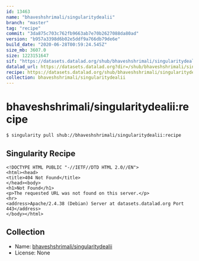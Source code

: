 ```yaml
---
id: 13463
name: "bhaveshshrimali/singularitydealii"
branch: "master"
tag: "recipe"
commit: "3da875c703c762fb9663ab7e70b2627088da80ad"
version: "b957a3398d6b02e5ddf9a766db79de6e"
build_date: "2020-06-28T00:59:24.545Z"
size_mb: 3607.0
size: 1223151647
sif: "https://datasets.datalad.org/shub/bhaveshshrimali/singularitydealii/recipe/2020-06-28-3da875c7-b957a339/b957a3398d6b02e5ddf9a766db79de6e.sif"
datalad_url: https://datasets.datalad.org?dir=/shub/bhaveshshrimali/singularitydealii/recipe/2020-06-28-3da875c7-b957a339/
recipe: https://datasets.datalad.org/shub/bhaveshshrimali/singularitydealii/recipe/2020-06-28-3da875c7-b957a339/Singularity
collection: bhaveshshrimali/singularitydealii
---
```


# bhaveshshrimali/singularitydealii:recipe

```bash
$ singularity pull shub://bhaveshshrimali/singularitydealii:recipe
```

## Singularity Recipe

```singularity
<!DOCTYPE HTML PUBLIC "-//IETF//DTD HTML 2.0//EN">
<html><head>
<title>404 Not Found</title>
</head><body>
<h1>Not Found</h1>
<p>The requested URL was not found on this server.</p>
<hr>
<address>Apache/2.4.38 (Debian) Server at datasets.datalad.org Port 443</address>
</body></html>
```

## Collection

 - Name: [bhaveshshrimali/singularitydealii](https://github.com/bhaveshshrimali/singularitydealii)
 - License: None

